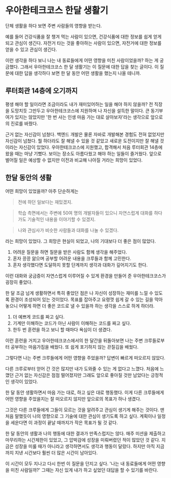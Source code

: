 # 우아한테크코스 한달 생활기

단체 생활을 하다 보면 주변 사람들의 영향을 받는다. 

예를 들어 건강식품을 잘 챙겨 먹는 사람이 있으면, 건강식품에 대한 정보를 쉽게 얻게 되고 관심이 생긴다. 
자전거 타는 것을 좋아하는 사람이 있으면, 자전거에 대한 정보를 얻을 수 있고 관심이 생긴다. 

이런 생각을 하다 보니 나는 내 동료들에게 어떤 영향을 미친 사람이었을까? 하는 게 궁금했다. 그래서 우아한테크코스 한 달 생활기는 이 질문에 대한 답을 찾는 글이다. 이 질문에 대한 답을 생각하다 보면 한 달 동안 어떤 생활을 했는지 나올 테니까.

## 루터회관 14층에 오기까지

평생 해야 할 일이라면 조금이라도 내가 재미있어하는 일을 해야 하지 않을까? 전 직장을 도망치듯 그만두고 우아한테크코스에 지원하며 나 자신을 설득한 말이다. 큰 동기부여가 있지는 않았지만 '한 번 사는 인생 마음 가는 대로 살아보자'라는 생각으로 앞으로의 진로를 바꿨다.

근거 없는 자신감이 넘쳤다. 백엔드 개발은 물론 자바로 개발해본 경험도 전혀 없었지만 자신감이 넘쳤다. 뭘 하더라도 잘 해낼 수 있을 것 같았고 새로운 도전이지만 잘 해낼 것이라는 자신감이 있었다. 우아한테크코스에 지원했고, 합격해서 처음 루터회관 14층에 왔을 때는 마냥 기뻤다. 보이는 장소도 아름다웠고 해야 하는 일들이 즐거웠다. 앞으로 벌어질 일은 예상할 수 없지만 이전과 비교해 나아질 거라는 희망이 있었다.

## 한달 동안의 생활

어떤 희망이 있었을까? 아주 단순하게는 
> 전에 하던 일보다는 재밌겠지. 


> 학습 측면에서는 주변에 50여 명의 개발자들이 있으니 자연스럽게 대화를 하다가도 기술적인 내용을 이야기할 수 있겠지.


> 나와 관심사가 비슷한 사람들과 대화를 나눌 수 있겠다. 


라는 희망이 있었다. 그 희망은 현실이 되었고, 나의 기대보다 더 좋은 점이 많았다. 
1. 어려운 질문을 하면 질문을 받은 사람도 함께 생각을 해주었다.
2. 혼자 끙끙 앓으며 공부할 어려운 내용을 크루들과 함께 고민한다.
3. 혼자 생각했다면 도달하지 못할 단계까지 생각과 대화가 깊어지기도 한다. 

이런 대화와 궁금증이 자연스럽게 이루어질 수 있게 환경을 만들어 준 우아한테크코스가 굉장히 좋았다. 

한 달 조금 넘게 생활하면서 특히 좋았던 점은 나 자신이 성장하는 재미를 느낄 수 있도록 환경이 조성되어 있는 것이었다.
목표를 잡아주고 요령껏 쉽게 갈 수 있는 길을 막아놓으니 어떻게 하면 더 좋은 코드로 낼 수 있을까 하는 생각을 스스로 하게 하더라.
1. 더 예쁘게 코드를 짜고 싶다.
2. 기계만 이해하는 코드가 아닌 사람이 이해하는 코드를 짜고 싶다. 
3. 한두 번 훈련을 하고 보니 할 때마다 욕심이 더 생겼다. 

이런 훈련을 거치고 우아한테크코스에서의 한 달간을 뒤돌아보면 나는 주변 크루들로부터 공부하는 마음가짐을 배웠다. 또 쉽게 포기하지 않는 끈질김을 배웠다.

그렇다면 나는 주변 크루들에게 어떤 영향을 주었을까? 답변이 빠르게 떠오르지 않았다. 

다른 크루로부터 얻어 간 것은 많지만 내가 도와줄 수 있는 게 없다고 느꼈다. 처음에 느꼈던 근거 없는 자신감은 점점 떨어졌지만 그래도 앞으로 좋아질 것만 남았다는 긍정적인 생각이 있었다. 

한 달 동안 생활하면서 마음 가는 대로, 하고 싶은 대로 행동했다. 이게 다른 크루들에게 어떤 영향을 주었을지는 잘 떠오르지 않지만 앞으로의 목표가 하나 생겼다. 

그것은 다른 크루들에게 그들이 모르는 것을 알려주고 관심이 생기게 해주는 것이다. 맨 처음 말했듯이 나의 영향으로 그 기술에 대한 관심이 생기도록 하고 싶다. 계획이나 일정을 세운다면 이 과정이 끝날 때까지가 작은 목표가 될 것 같다.

한 달 동안의 생활과 나의 행동에 대한 결과가 만족스럽지는 않다. 매주 미션을 제출하고 마무리하는 시간제한이 있었고, 그 압박감에 성장을 미뤄버렸던 적이 많았던 것 같다. 지금은 성장을 미룰 때가 아니라고 생각하면서도 생각과 행동이 달랐다. 하지만 아직 지금까지 지낸 시간보다 훨씬 더 많은 시간이 남아있다.

이 시간이 모두 지나고 다시 한번 이 질문을 던지고 싶다. '나는 내 동료들에게 어떤 영향을 미친 사람일까?' 그때는 자신 있게 내가 하고 싶었던 대답을 할 수 있기를 바란다.
